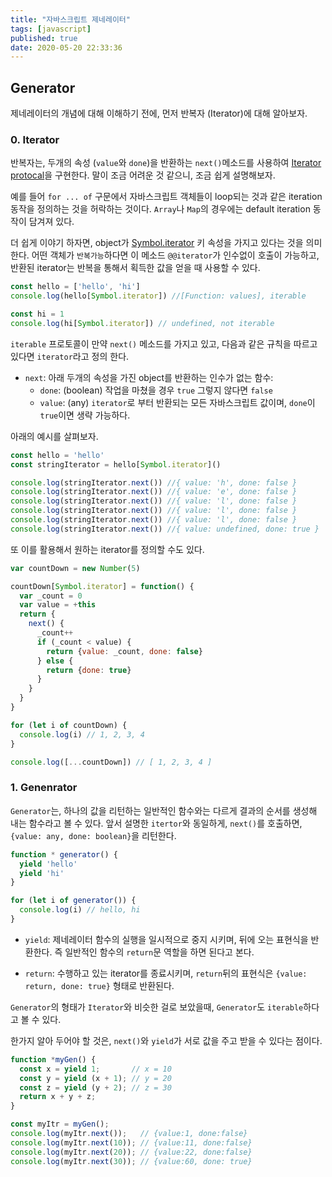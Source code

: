 ```yaml
---
title: "자바스크립트 제네레이터"
tags: [javascript]
published: true
date: 2020-05-20 22:33:36
---
```


## Generator

제네레이터의 개념에 대해 이해하기 전에, 먼저 반복자 (Iterator)에 대해 알아보자.

### 0. Iterator

반복자는, 두개의 속성 (`value`와 `done`)을 반환하는 `next()`메소드를 사용하여 [Iterator protocal](https://developer.mozilla.org/en-US/docs/Web/JavaScript/Reference/Iteration_protocols#The_iterator_protocol)을 구현한다. 말이 조금 어려운 것 같으니, 조금 쉽게 설명해보자.

예를 들어 `for ... of` 구문에서 자바스크립트 객체들이 loop되는 것과 같은 iteration 동작을 정의하는 것을 허락하는 것이다. `Array`나 `Map`의 경우에는 default iteration 동작이 담겨져 있다. 

더 쉽게 이야기 하자면, object가 [Symbol.iterator](https://developer.mozilla.org/ko/docs/Web/JavaScript/Reference/Global_Objects/Symbol/iterator) 키 속성을 가지고 있다는 것을 의미한다. 어떤 객체가 `반복가능`하다면 이 메소드 `@@iterator`가 인수없이 호출이 가능하고, 반환된 iterator는 반복을 통해서 획득한 값을 얻을 때 사용할 수 있다.

```javascript
const hello = ['hello', 'hi']
console.log(hello[Symbol.iterator]) //[Function: values], iterable

const hi = 1
console.log(hi[Symbol.iterator]) // undefined, not iterable
```

`iterable` 프로토콜이 만약 `next()` 메소드를 가지고 있고, 다음과 같은 규칙을 따르고 있다면 `iterator`라고 정의 한다.

- `next`: 아래 두개의 속성을 가진 object를 반환하는 인수가 없는 함수:
  - `done`: (boolean) 작업을 마쳤을 경우 `true` 그렇지 않다면 `false`
  - `value`: (any) `iterator`로 부터 반환되는 모든 자바스크립트 값이며, `done`이 `true`이면 생략 가능하다.

아래의 예시를 살펴보자.

```javascript
const hello = 'hello'
const stringIterator = hello[Symbol.iterator]()

console.log(stringIterator.next()) //{ value: 'h', done: false }
console.log(stringIterator.next()) //{ value: 'e', done: false } 
console.log(stringIterator.next()) //{ value: 'l', done: false }
console.log(stringIterator.next()) //{ value: 'l', done: false }
console.log(stringIterator.next()) //{ value: 'l', done: false }
console.log(stringIterator.next()) //{ value: undefined, done: true }
```

또 이를 활용해서 원하는 iterator를 정의할 수도 있다.

```javascript
var countDown = new Number(5)

countDown[Symbol.iterator] = function() {
  var _count = 0
  var value = +this
  return {
    next() {
      _count++      
      if (_count < value) {        
        return {value: _count, done: false}
      } else {
        return {done: true}
      }
    }
  }
}

for (let i of countDown) {
  console.log(i) // 1, 2, 3, 4
}

console.log([...countDown]) // [ 1, 2, 3, 4 ]
```

### 1. Genenrator

`Generator`는, 하나의 값을 리턴하는 일반적인 함수와는 다르게 결과의 순서를 생성해 내는 함수라고 볼 수 있다. 앞서 설명한 `itertor`와 동일하게, `next()`를 호출하면, `{value: any, done: boolean}`을 리턴한다.

```javascript
function * generator() {
  yield 'hello'
  yield 'hi'
}

for (let i of generator()) {
  console.log(i) // hello, hi
}
```

- `yield`: 제네레이터 함수의 실행을 일시적으로 중지 시키며, 뒤에 오는 표현식을 반환한다. 즉 일반적인 함수의 `return`문 역할을 하면 된다고 본다. 

- `return`: 수행하고 있는 iterator를 종료시키며, `return`뒤의 표현식은 `{value: return, done: true}` 형태로 반환된다.

`Generator`의 형태가 `Iterator`와 비슷한 걸로 보았을때, `Generator`도 `iterable`하다고 볼 수 있다.

한가지 알아 두어야 할 것은, `next()`와 `yield`가 서로 값을 주고 받을 수 있다는 점이다.

```javascript
function *myGen() {
  const x = yield 1;       // x = 10
  const y = yield (x + 1); // y = 20
  const z = yield (y + 2); // z = 30
  return x + y + z;
}

const myItr = myGen();
console.log(myItr.next());   // {value:1, done:false}
console.log(myItr.next(10)); // {value:11, done:false}
console.log(myItr.next(20)); // {value:22, done:false}
console.log(myItr.next(30)); // {value:60, done: true}
```